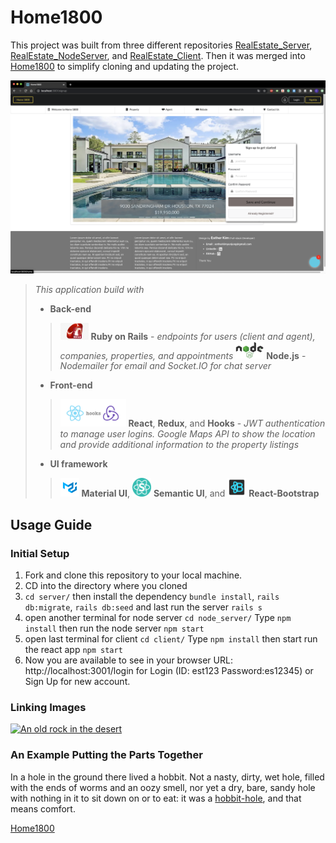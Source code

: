 # Home1800


  This project was built from three different repositories [RealEstate_Server](https://github.com/estherkimyunjung/RealEstate_Server), [RealEstate_NodeServer](https://github.com/estherkimyunjung/RealEstate_NodeServer), and [RealEstate_Client](https://github.com/estherkimyunjung/RealEstate_Client). Then it was merged into [Home1800][1] to simplify cloning and updating the project.

  <img src="images/Home1800.png" alt="Home 1800 Homepage" width="730"/>


>
> *This application build with*
>
  > - **Back-end**
  >> <img src="images/Ruby_Rails.jpeg" alt="Ruby on Rails logo" width="45"/> **Ruby on Rails**  - *endpoints for users (client and agent), companies, properties, and appointments*
  >> <img src="images/Nodejs.png" alt="Node.js logo" width="45"/> **Node.js** - *Nodemailer for email and Socket.IO for chat server*
>
  > - **Front-end**
  >> <img src="images/React_hooks_Redux.png" alt="React and Redux logo" width="105"/> **React**, **Redux**, and **Hooks** - *JWT authentication to manage user logins. Google Maps API to show the location and provide additional information to the property listings*
>
  > - **UI framework**
  >> <img src="images/Material_UI.png" alt="Maerial UI logo" width="30"/> **Material UI**, <img src="images/Semantic_UI.png" alt="Semantic UI logo" width="30"/> **Semantic UI**, and <img src="images/reactstrap.png" alt="React-Bootstrap logo" width="30"/> **React-Bootstrap**
>
  

## Usage Guide

### Initial Setup

1. Fork and clone this repository to your local machine.
2. CD into the directory where you cloned
3. `cd server/` then install the dependency `bundle install`, `rails db:migrate`, `rails db:seed` and last run the server `rails s`
4. open another terminal for node server `cd node_server/` Type `npm install` then run the node server `npm start`
5. open last terminal for client `cd client/` Type `npm install` then start run the react app `npm start`
5. Now you are available to see in your browser URL: http://localhost:3001/login for Login (ID: est123 Password:es12345) or Sign Up for new account.

  ### Linking Images ###
  [![An old rock in the desert](/assets/images/shiprock.jpg "Shiprock, New Mexico by Beau Rogers")](https://www.flickr.com/photos/beaurogers/31833779864/in/photolist-Qv3rFw-34mt9F-a9Cmfy-5Ha3Zi-9msKdv-o3hgjr-hWpUte-4WMsJ1-KUQ8N-deshUb-vssBD-6CQci6-8AFCiD-zsJWT-nNfsgB-dPDwZJ-bn9JGn-5HtSXY-6CUhAL-a4UTXB-ugPum-KUPSo-fBLNm-6CUmpy-4WMsc9-8a7D3T-83KJev-6CQ2bK-nNusHJ-a78rQH-nw3NvT-7aq2qf-8wwBso-3nNceh-ugSKP-4mh4kh-bbeeqH-a7biME-q3PtTf-brFpgb-cg38zw-bXMZc-nJPELD-f58Lmo-bXMYG-bz8AAi-bxNtNT-bXMYi-bXMY6-bXMYv)

  ### An Example Putting the Parts Together ###
In a hole in the ground there lived a hobbit. Not a nasty, dirty, wet hole, filled with the ends
of worms and an oozy smell, nor yet a dry, bare, sandy hole with nothing in it to sit down on or to
eat: it was a [hobbit-hole][1], and that means comfort.


[Home1800][1]

[1]: <https://github.com/estherkimyunjung/Home1800> "Home1800"